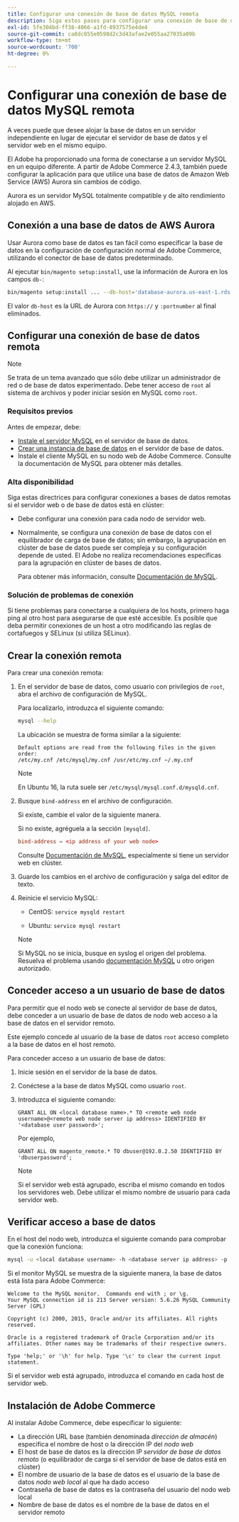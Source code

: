 ```yaml
---
title: Configurar una conexión de base de datos MySQL remota
description: Siga estos pasos para configurar una conexión de base de datos remota para instalaciones locales de Adobe Commerce.
exl-id: 5fe304bd-ff38-4066-a1fd-8937575e4de4
source-git-commit: ca8dc855e0598d2c3d43afae2e055aa27035a09b
workflow-type: tm+mt
source-wordcount: '700'
ht-degree: 0%

---
```


# Configurar una conexión de base de datos MySQL remota

A veces puede que desee alojar la base de datos en un servidor independiente en lugar de ejecutar el servidor de base de datos y el servidor web en el mismo equipo.

El Adobe ha proporcionado una forma de conectarse a un servidor MySQL en un equipo diferente. A partir de Adobe Commerce 2.4.3, también puede configurar la aplicación para que utilice una base de datos de Amazon Web Service (AWS) Aurora sin cambios de código.

Aurora es un servidor MySQL totalmente compatible y de alto rendimiento alojado en AWS.

## Conexión a una base de datos de AWS Aurora

Usar Aurora como base de datos es tan fácil como especificar la base de datos en la configuración de configuración normal de Adobe Commerce, utilizando el conector de base de datos predeterminado.

Al ejecutar `bin/magento setup:install`, use la información de Aurora en los campos `db-`:

```bash
bin/magento setup:install ... --db-host='database-aurora.us-east-1.rds.amazonaws.com' --db-name='magento2' --db-user='username' --db-password='password' ...
```

El valor `db-host` es la URL de Aurora con `https://` y `:portnumber` al final eliminados.

## Configurar una conexión de base de datos remota

>[!NOTE]
>
>Se trata de un tema avanzado que sólo debe utilizar un administrador de red o de base de datos experimentado. Debe tener acceso de `root` al sistema de archivos y poder iniciar sesión en MySQL como `root`.

### Requisitos previos

Antes de empezar, debe:

* [Instale el servidor MySQL](mysql.md) en el servidor de base de datos.
* [Crear una instancia de base de datos](mysql.md#configuring-the-database-instance) en el servidor de base de datos.
* Instale el cliente MySQL en su nodo web de Adobe Commerce. Consulte la documentación de MySQL para obtener más detalles.

### Alta disponibilidad

Siga estas directrices para configurar conexiones a bases de datos remotas si el servidor web o de base de datos está en clúster:

* Debe configurar una conexión para cada nodo de servidor web.
* Normalmente, se configura una conexión de base de datos con el equilibrador de carga de base de datos; sin embargo, la agrupación en clúster de base de datos puede ser compleja y su configuración depende de usted. El Adobe no realiza recomendaciones específicas para la agrupación en clúster de bases de datos.

  Para obtener más información, consulte [Documentación de MySQL](https://dev.mysql.com/doc/refman/5.6/en/mysql-cluster.html).

### Solución de problemas de conexión

Si tiene problemas para conectarse a cualquiera de los hosts, primero haga ping al otro host para asegurarse de que esté accesible. Es posible que deba permitir conexiones de un host a otro modificando las reglas de cortafuegos y SELinux (si utiliza SELinux).

## Crear la conexión remota

Para crear una conexión remota:

1. En el servidor de base de datos, como usuario con privilegios de `root`, abra el archivo de configuración de MySQL.

   Para localizarlo, introduzca el siguiente comando:

   ```bash
   mysql --help
   ```

   La ubicación se muestra de forma similar a la siguiente:

   ```
   Default options are read from the following files in the given order:
   /etc/my.cnf /etc/mysql/my.cnf /usr/etc/my.cnf ~/.my.cnf
   ```

   >[!NOTE]
   >
   >En Ubuntu 16, la ruta suele ser `/etc/mysql/mysql.conf.d/mysqld.cnf`.

1. Busque `bind-address` en el archivo de configuración.

   Si existe, cambie el valor de la siguiente manera.

   Si no existe, agréguela a la sección `[mysqld]`.

   ```conf
   bind-address = <ip address of your web node>
   ```

   Consulte [Documentación de MySQL](https://dev.mysql.com/doc/refman/5.6/en/server-options.html), especialmente si tiene un servidor web en clúster.

1. Guarde los cambios en el archivo de configuración y salga del editor de texto.
1. Reinicie el servicio MySQL:

   * CentOS: `service mysqld restart`

   * Ubuntu: `service mysql restart`

   >[!NOTE]
   >
   >Si MySQL no se inicia, busque en syslog el origen del problema. Resuelva el problema usando [documentación MySQL](https://dev.mysql.com/doc/refman/5.6/en/server-options.html#option_mysqld_bind-address) u otro origen autorizado.

## Conceder acceso a un usuario de base de datos

Para permitir que el nodo web se conecte al servidor de base de datos, debe conceder a un usuario de base de datos de nodo web acceso a la base de datos en el servidor remoto.

Este ejemplo concede al usuario de la base de datos `root` acceso completo a la base de datos en el host remoto.

Para conceder acceso a un usuario de base de datos:

1. Inicie sesión en el servidor de la base de datos.
1. Conéctese a la base de datos MySQL como usuario `root`.
1. Introduzca el siguiente comando:

   ```shell
   GRANT ALL ON <local database name>.* TO <remote web node username>@<remote web node server ip address> IDENTIFIED BY '<database user password>';
   ```

   Por ejemplo,

   ```shell
   GRANT ALL ON magento_remote.* TO dbuser@192.0.2.50 IDENTIFIED BY 'dbuserpassword';
   ```

   >[!NOTE]
   >
   >Si el servidor web está agrupado, escriba el mismo comando en todos los servidores web. Debe utilizar el mismo nombre de usuario para cada servidor web.

## Verificar acceso a base de datos

En el host del nodo web, introduzca el siguiente comando para comprobar que la conexión funciona:

```bash
mysql -u <local database username> -h <database server ip address> -p
```

Si el monitor MySQL se muestra de la siguiente manera, la base de datos está lista para Adobe Commerce:

```
Welcome to the MySQL monitor.  Commands end with ; or \g.
Your MySQL connection id is 213 Server version: 5.6.26 MySQL Community Server (GPL)

Copyright (c) 2000, 2015, Oracle and/or its affiliates. All rights reserved.

Oracle is a registered trademark of Oracle Corporation and/or its affiliates. Other names may be trademarks of their respective owners.

Type 'help;' or '\h' for help. Type '\c' to clear the current input statement.
```

Si el servidor web está agrupado, introduzca el comando en cada host de servidor web.

## Instalación de Adobe Commerce

Al instalar Adobe Commerce, debe especificar lo siguiente:

* La dirección URL base (también denominada *dirección de almacén*) especifica el nombre de host o la dirección IP del *nodo web*
* El host de base de datos es la dirección IP *servidor de base de datos remoto* (o equilibrador de carga si el servidor de base de datos está en clúster)
* El nombre de usuario de la base de datos es el usuario de la base de datos *nodo web local* al que ha dado acceso
* Contraseña de base de datos es la contraseña del usuario del nodo web local
* Nombre de base de datos es el nombre de la base de datos en el servidor remoto
